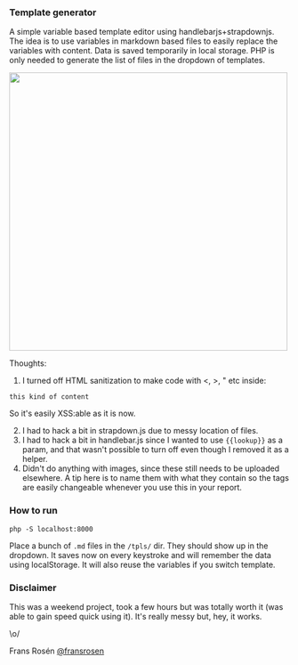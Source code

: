 ### Template generator

A simple variable based template editor using handlebarjs+strapdownjs. The idea is to use variables in markdown based files to easily replace the variables with content. Data is saved temporarily in local storage. PHP is only needed to generate the list of files in the dropdown of templates.

<img src="https://github.com/fransr/template-generator/raw/examples/tpl-generator.gif" width="500" />

Thoughts:

1. I turned off HTML sanitization to make code with <, >, " etc inside:

  ```
  this kind of content
  ```

  So it's easily XSS:able as it is now.

2. I had to hack a bit in strapdown.js due to messy location of files.
3. I had to hack a bit in handlebar.js since I wanted to use `{{lookup}}` as a param, and that wasn't possible to turn off even though I removed it as a helper.
4. Didn't do anything with images, since these still needs to be uploaded elsewhere. A tip here is to name them with what they contain so the tags are easily changeable whenever you use this in your report.

### How to run

```
php -S localhost:8000
```

Place a bunch of `.md` files in the `/tpls/` dir. They should show up in the dropdown. It saves now on every keystroke and will remember the data using localStorage. It will also reuse the variables if you switch template. 

### Disclaimer

This was a weekend project, took a few hours but was totally worth it (was able to gain speed quick using it). It's really messy but, hey, it works.

\o/

Frans Rosén [@fransrosen](https://twitter.com/fransrosen)
